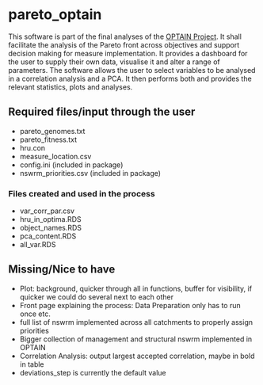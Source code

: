 
# pareto_optain

This software is part of the final analyses of the [OPTAIN Project](https://www.optain.eu/). It shall facilitate the analysis of the Pareto front across objectives and support decision making for measure implementation.
It provides a dashboard for the user to supply their own data, visualise it and alter a range of parameters. The software allows the user to select variables to be analysed in a correlation analysis and a PCA. 
It then performs both and provides the relevant statistics, plots and analyses.


## Required files/input through the user
* pareto_genomes.txt
* pareto_fitness.txt
* hru.con
* measure_location.csv
* config.ini (included in package)
* nswrm_priorities.csv (included in package)

### Files created and used in the process
* var_corr_par.csv
* hru_in_optima.RDS
* object_names.RDS
* pca_content.RDS
* all_var.RDS

## Missing/Nice to have
* Plot: background, quicker through all in functions, buffer for visibility, if quicker we could do several next to each other
* Front page explaining the process: Data Preparation only has to run once etc.
* full list of nswrm implemented across all catchments to properly assign priorities
* Bigger collection of management and structural nswrm implemented in OPTAIN
* Correlation Analysis: output largest accepted correlation, maybe in bold in table
* deviations_step is currently the default value 

